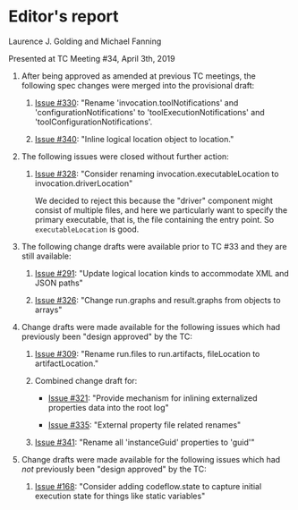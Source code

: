 # Editor's report

Laurence J. Golding and Michael Fanning

Presented at TC Meeting #34, April 3th, 2019

1. After being approved as amended at previous TC meetings, the following spec changes were merged into the provisional draft:

    1. [Issue #330](https://github.com/oasis-tcs/sarif-spec/issues/330): "Rename 'invocation.toolNotifications' and 'configurationNotifications' to 'toolExecutionNotifications' and 'toolConfigurationNotifications'.

    1. [Issue #340](https://github.com/oasis-tcs/sarif-spec/issues/340): "Inline logical location object to location."

1. The following issues were closed without further action:

    1. [Issue #328](https://github.com/oasis-tcs/sarif-spec/issues/328): "Consider renaming invocation.executableLocation to invocation.driverLocation"

        We decided to reject this because the "driver" component might consist of multiple files, and here we particularly want to specify the primary executable,
        that is, the file containing the entry point. So `executableLocation` is good.

1. The following change drafts were available prior to TC #33 and they are still available:

    1. [Issue #291](https://github.com/oasis-tcs/sarif-spec/issues/291): "Update logical location kinds to accommodate XML and JSON paths"

    1. [Issue #326](https://github.com/oasis-tcs/sarif-spec/issues/326): "Change run.graphs and result.graphs from objects to arrays"

1. Change drafts were made available for the following issues which had previously been "design approved" by the TC:

    1. [Issue #309](https://github.com/oasis-tcs/sarif-spec/issues/309): "Rename run.files to run.artifacts, fileLocation to artifactLocation."

    1. Combined change draft for:

        - [Issue #321](https://github.com/oasis-tcs/sarif-spec/issues/321): "Provide mechanism for inlining externalized properties data into the root log"

        - [Issue #335](https://github.com/oasis-tcs/sarif-spec/issues/335): "External property file related renames"

    1. [Issue #341](https://github.com/oasis-tcs/sarif-spec/issues/341): "Rename all 'instanceGuid' properties to 'guid'"

1. Change drafts were made available for the following issues which had _not_ previously been "design approved" by the TC:

    1. [Issue #168](https://github.com/oasis-tcs/sarif-spec/issues/168): "Consider adding codeflow.state to capture initial execution state for things like static variables"
